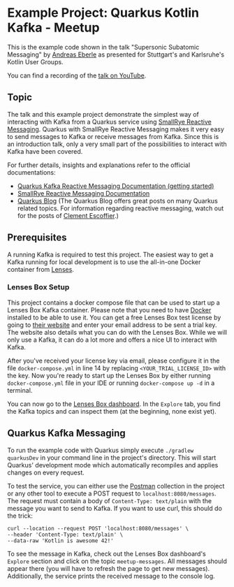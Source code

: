 # Example Project: Quarkus Kotlin Kafka - Meetup

This is the example code shown in the talk "Supersonic Subatomic Messaging" by [Andreas Eberle](https://github.com/andreas-eberle) 
as presented for Stuttgart's and Karlsruhe's Kotlin User Groups.

You can find a recording of the [talk on YouTube](https://youtu.be/5MI0X70nZy4).

## Topic

The talk and this example project demonstrate the simplest way of interacting with Kafka from a Quarkus service using [SmallRye Reactive Messaging](https://smallrye.io/smallrye-reactive-messaging/smallrye-reactive-messaging/2/index.html).
Quarkus with SmallRye Reactive Messaging makes it very easy to send messages to Kafka or receive messages from Kafka. 
Since this is an introduction talk, only a very small part of the possibilities to interact with Kafka have been covered.

For further details, insights and explanations refer to the official documentations:
* [Quarkus Kafka Reactive Messaging Documentation (getting started)](https://quarkus.io/guides/kafka)
* [SmallRye Reactive Messaging Documentation](https://smallrye.io/smallrye-reactive-messaging/smallrye-reactive-messaging/2/index.html)
* [Quarkus Blog](https://quarkus.io/blog/index.html) (The Quarkus Blog offers great posts on many Quarkus related topics. For information regarding reactive messaging, watch out for the posts of [Clement Escoffier](https://github.com/cescoffier).)


## Prerequisites

A running Kafka is required to test this project. 
The easiest way to get a Kafka running for local development is to use the all-in-one Docker container from [Lenses](https://lenses.io).

### Lenses Box Setup
This project contains a docker compose file that can be used to start up a Lenses Box Kafka container. 
Please note that you need to have [Docker](https://www.docker.com/) installed to be able to use it.
You can get a free Lenses Box test license by going to [their website](https://lenses.io/box/) and enter your email address to be sent a trial key. 
The website also details what you can do with the Lenses Box.
While we will only use a Kafka, it can do a lot more and offers a nice UI to interact with Kafka.

After you've received your license key via email, please configure it in the file `docker-compose.yml` in line 14 by replacing `<YOUR_TRIAL_LICENSE_ID>` with the key. 
Now you're ready to start up the Lenses Box by either running `docker-compose.yml` file in your IDE or running `docker-compose up -d` in a terminal.

You can now go to the [Lenses Box dashboard](https://http://localhost:3030). 
In the `Explore` tab, you find the Kafka topics and can inspect them (at the beginning, none exist yet).


## Quarkus Kafka Messaging
To run the example code with Quarkus simply execute `./gradlew quarkusDev` in your command line in the project's directory.
This will start Quarkus' development mode which automatically recompiles and applies changes on every request. 

To test the service, you can either use the [Postman](https://www.postman.com/) collection in the project or any other tool to execute a POST request to `localhost:8080/messages`. 
The request must contain a body of `Content-Type: text/plain` with the message you want to send to Kafka.
If you want to use curl, this should do the trick:

```
curl --location --request POST 'localhost:8080/messages' \
--header 'Content-Type: text/plain' \
--data-raw 'Kotlin is awesome 42!'
```

To see the message in Kafka, check out the Lenses Box dashboard's `Explore` section and click on the topic `meetup-messages`.
All messages should appear there (you will have to refresh the page to get new messages).
Additionally, the service prints the received message to the console log.
